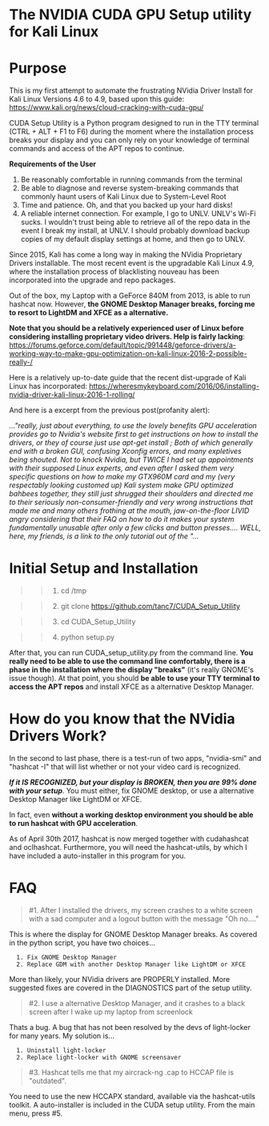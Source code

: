 # The NVIDIA CUDA GPU Setup utility for Kali Linux
# Purpose
This is my first attempt to automate the frustrating NVidia Driver Install for Kali Linux Versions 4.6 to 4.9, based upon this guide:
https://www.kali.org/news/cloud-cracking-with-cuda-gpu/

CUDA Setup Utility is a Python program designed to run in the TTY terminal (CTRL + ALT + F1 to F6) during the moment where the installation process breaks your display and you can only rely on your knowledge of terminal commands and access of the APT repos to continue.

**Requirements of the User**
1. Be reasonably comfortable in running commands from the terminal
2. Be able to diagnose and reverse system-breaking commands that commonly haunt users of Kali Linux due to System-Level Root
3. Time and patience. Oh, and that you backed up your hard disks!
4. A reliable internet connection. For example, I go to UNLV. UNLV's Wi-Fi sucks. I wouldn't trust being able to retrieve all of the repo data in the event I break my install, at UNLV. I should probably download backup copies of my default display settings at home, and then go to UNLV.

Since 2015, Kali has come a long way in making the NVidia Proprietary Drivers installable. The most recent event is the upgradable Kali Linux 4.9, where the installation process of blacklisting nouveau has been incorporated into the upgrade and repo packages.

Out of the box, my Laptop with a GeForce 840M from 2013, is able to run hashcat now. 
However, **the GNOME Desktop Manager breaks, forcing me to resort to LightDM and XFCE as a alternative.**

**Note that you should be a relatively experienced user of Linux before considering installing proprietary video drivers. Help is fairly lacking**: https://forums.geforce.com/default/topic/991448/geforce-drivers/a-working-way-to-make-gpu-optimization-on-kali-linux-2016-2-possible-really-/

Here is a relatively up-to-date guide that the recent dist-upgrade of Kali Linux has incorporated: https://wheresmykeyboard.com/2016/06/installing-nvidia-driver-kali-linux-2016-1-rolling/

And here is a excerpt from the previous post(profanity alert):

*..."really, just about everything, to use the lovely benefits GPU acceleration provides go to Nvidia's website first to get instructions on how to install the drivers, or they of course just use apt-get install ; Both of which generally end with a broken GUI, confusing Xconfig errors, and many expletives being shouted.
Not to knock Nvidia, but TWICE I had set up appointments with their supposed Linux experts, and even after I asked them very specific questions on how to make my GTX960M card and my (very respectably looking customed up) Kali system make GPU optimized bahbees together, they still just shrugged their shoulders and directed me to their seriously non-consumer-friendly and very wrong instructions that made me and many others frothing at the mouth, jaw-on-the-floor LIVID angry considering that their FAQ on how to do it makes your system fundamentally unusable after only a few clicks and button presses....
WELL, here, my friends, is a link to the only tutorial out of the "...*


# Initial Setup and Installation

>>1. cd /tmp

>>2. git clone https://github.com/tanc7/CUDA_Setup_Utility

>>3. cd CUDA_Setup_Utility

>>4. python setup.py

After that, you can run CUDA_setup_utility.py from the command line. **You really need to be able to use the command line comfortably, there is a phase in the installation where the display "breaks"** (it's really GNOME's issue though). At that point, you should **be able to use your TTY terminal to access the APT repos** and install XFCE as a alternative Desktop Manager. 

# How do you know that the NVidia Drivers Work?

In the second to last phase, there is a test-run of two apps, "nvidia-smi" and "hashcat -I" 
that will list whether or not your video card is recognized. 

***If it IS RECOGNIZED, but your display is BROKEN, then you are 99% done with your setup***. You must either, fix GNOME desktop, or use a alternative Desktop Manager like LightDM or XFCE.

In fact, even **without a working desktop environment you should be able to run hashcat with GPU acceleration**. 

As of April 30th 2017, hashcat is now merged together with cudahashcat and oclhashcat. Furthermore, you will need the hashcat-utils, by which I have included a auto-installer in this program for you.

# FAQ

>#1. After I installed the drivers, my screen crashes to a white screen with a sad computer and a logout button with the message "Oh no...."

This is where the display for GNOME Desktop Manager breaks. As covered in the python script, you have two choices...

      1. Fix GNOME Desktop Manager
      2. Replace GDM with another Desktop Manager like LightDM or XFCE

More than likely, your NVidia drivers are PROPERLY installed. More suggested fixes are covered in the DIAGNOSTICS part of the setup utility.

>#2. I use a alternative Desktop Manager, and it crashes to a black screen after I wake up my laptop from screenlock

Thats a bug. A bug that has not been resolved by the devs of light-locker for many years. My solution is...

      1. Uninstall light-locker
      2. Replace light-locker with GNOME screensaver

>#3. Hashcat tells me that my aircrack-ng .cap to HCCAP file is "outdated".

You need to use the new HCCAPX standard, available via the hashcat-utils toolkit. A auto-installer is included in the CUDA setup utility. From the main menu, press #5.
